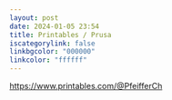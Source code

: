 ```yaml
---
layout: post
date: 2024-01-05 23:54
title: Printables / Prusa
iscategorylink: false
linkbgcolor: "000000"
linkcolor: "ffffff"
---
```

https://www.printables.com/@PfeifferCh
